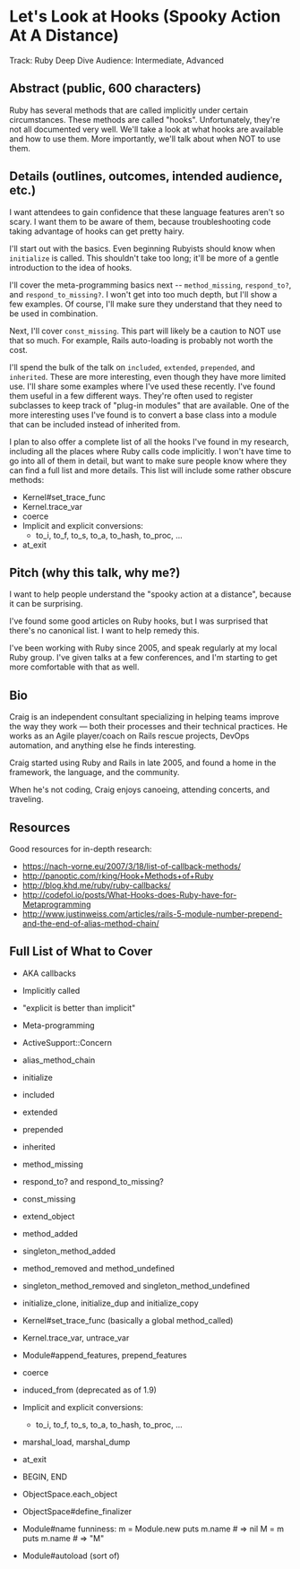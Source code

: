 Let's Look at Hooks (Spooky Action At A Distance)
===================

Track: Ruby Deep Dive
Audience: Intermediate, Advanced


Abstract (public, 600 characters)
--------

Ruby has several methods that are called implicitly under certain circumstances.
These methods are called "hooks".
Unfortunately, they're not all documented very well.
We'll take a look at what hooks are available and how to use them.
More importantly, we'll talk about when NOT to use them.


Details (outlines, outcomes, intended audience, etc.)
-------

I want attendees to gain confidence that these language features aren't so scary.
I want them to be aware of them, because troubleshooting code taking advantage of
hooks can get pretty hairy.

I'll start out with the basics.
Even beginning Rubyists should know when `initialize` is called.
This shouldn't take too long; it'll be more of a gentle introduction to the idea of hooks.

I'll cover the meta-programming basics next --
`method_missing`, `respond_to?`, and `respond_to_missing?`.
I won't get into too much depth, but I'll show a few examples.
Of course, I'll make sure they understand that they need to be used in combination.

Next, I'll cover `const_missing`.
This part will likely be a caution to NOT use that so much.
For example, Rails auto-loading is probably not worth the cost.

I'll spend the bulk of the talk on `included`, `extended`, `prepended`, and `inherited`.
These are more interesting, even though they have more limited use.
I'll share some examples where I've used these recently.
I've found them useful in a few different ways.
They're often used to register subclasses to keep track of "plug-in modules" that are available.
One of the more interesting uses I've found is to convert a base class into a
module that can be included instead of inherited from.

I plan to also offer a complete list of all the hooks I've found in my research,
including all the places where Ruby calls code implicitly.
I won't have time to go into all of them in detail,
but want to make sure people know where they can find a full list and more details.
This list will include some rather obscure methods:

* Kernel#set_trace_func
* Kernel.trace_var
* coerce
* Implicit and explicit conversions:
    * to_i, to_f, to_s, to_a, to_hash, to_proc, ...
* at_exit


Pitch (why this talk, why me?)
-----

I want to help people understand the "spooky action at a distance",
because it can be surprising.

I've found some good articles on Ruby hooks,
but I was surprised that there's no canonical list.
I want to help remedy this.

I've been working with Ruby since 2005, and speak regularly at my local Ruby group.
I've given talks at a few conferences, and I'm starting to get more comfortable with that as well.


Bio
---

Craig is an independent consultant specializing in helping teams improve the way they work — both their processes and their technical practices. He works as an Agile player/coach on Rails rescue projects, DevOps automation, and anything else he finds interesting.

Craig started using Ruby and Rails in late 2005, and found a home in the framework, the language, and the community.

When he's not coding, Craig enjoys canoeing, attending concerts, and traveling.


Resources
---------

Good resources for in-depth research:
* https://nach-vorne.eu/2007/3/18/list-of-callback-methods/
* http://panoptic.com/rking/Hook+Methods+of+Ruby
* http://blog.khd.me/ruby/ruby-callbacks/
* http://codefol.io/posts/What-Hooks-does-Ruby-have-for-Metaprogramming
* http://www.justinweiss.com/articles/rails-5-module-number-prepend-and-the-end-of-alias-method-chain/


Full List of What to Cover
--------------------------

* AKA callbacks
* Implicitly called
* "explicit is better than implicit"
* Meta-programming
* ActiveSupport::Concern
* alias_method_chain

* initialize
* included
* extended
* prepended
* inherited
* method_missing
* respond_to? and respond_to_missing?
* const_missing
* extend_object
* method_added
* singleton_method_added
* method_removed and method_undefined
* singleton_method_removed and singleton_method_undefined
* initialize_clone, initialize_dup and initialize_copy
* Kernel#set_trace_func (basically a global method_called)
* Kernel.trace_var, untrace_var
* Module#append_features, prepend_features
* coerce
* induced_from (deprecated as of 1.9)
* Implicit and explicit conversions:
    * to_i, to_f, to_s, to_a, to_hash, to_proc, ...
* marshal_load, marshal_dump
* at_exit
* BEGIN, END
* ObjectSpace.each_object
* ObjectSpace#define_finalizer
* Module#name funniness:
    m = Module.new
    puts m.name # => nil
    M = m
    puts m.name # => "M"
* Module#autoload (sort of)
